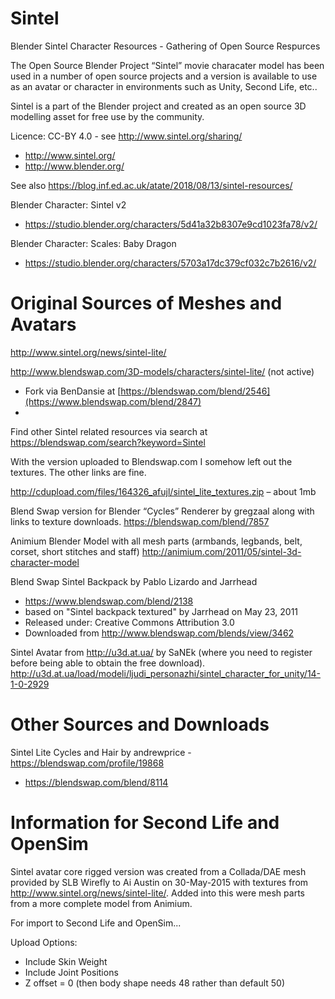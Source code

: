 # Sintel

Blender Sintel Character Resources - Gathering of Open Source Respurces

The Open Source Blender Project “Sintel” movie characater model has been used in a number of open source projects and a version is available to use as an avatar or character in environments such as Unity, Second Life, etc..

Sintel is a part of the Blender project and created as an open source 3D modelling asset for free use by the community.

Licence: CC-BY 4.0 - see http://www.sintel.org/sharing/

* http://www.sintel.org/ 
* http://www.blender.org/

See also https://blog.inf.ed.ac.uk/atate/2018/08/13/sintel-resources/

Blender Character: Sintel v2
* https://studio.blender.org/characters/5d41a32b8307e9cd1023fa78/v2/

Blender Character: Scales: Baby Dragon
* https://studio.blender.org/characters/5703a17dc379cf032c7b2616/v2/

# Original Sources of Meshes and Avatars

http://www.sintel.org/news/sintel-lite/

http://www.blendswap.com/3D-models/characters/sintel-lite/ (not active)
* Fork via BenDansie at [https://blendswap.com/blend/2546](https://www.blendswap.com/blend/2847)
* 
Find other Sintel related resources via search at https://blendswap.com/search?keyword=Sintel

With the version uploaded to Blendswap.com I somehow left out the textures. The other links are fine.

http://cdupload.com/files/164326_afujl/sintel_lite_textures.zip – about 1mb

Blend Swap version for Blender “Cycles” Renderer by gregzaal along with links to texture downloads.
https://blendswap.com/blend/7857

Animium Blender Model with all mesh parts (armbands, legbands, belt, corset, short stitches and staff)
http://animium.com/2011/05/sintel-3d-character-model

Blend Swap Sintel Backpack by Pablo Lizardo and Jarrhead
* https://www.blendswap.com/blend/2138
* based on "Sintel backpack textured" by Jarrhead on May 23, 2011
* Released under: Creative Commons Attribution 3.0
* Downloaded from http://www.blendswap.com/blends/view/3462

Sintel Avatar from http://u3d.at.ua/ by SaNEk
(where you need to register before being able to obtain the free download).
http://u3d.at.ua/load/modeli/ljudi_personazhi/sintel_character_for_unity/14-1-0-2929

# Other Sources and Downloads

Sintel Lite Cycles and Hair by andrewprice - https://blendswap.com/profile/19868
* https://blendswap.com/blend/8114

# Information for Second Life and OpenSim

Sintel avatar core rigged version was created from a Collada/DAE mesh provided by SLB Wirefly to Ai Austin on 30-May-2015 with textures from http://www.sintel.org/news/sintel-lite/. Added into this were mesh parts from a more complete model from Animium.

For import to Second Life and OpenSim...

Upload Options:
* Include Skin Weight
* Include Joint Positions
* Z offset = 0 (then body shape needs 48 rather than default 50)
